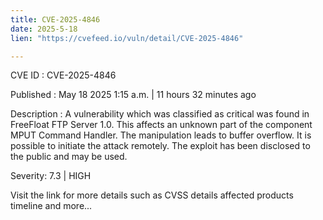 ```yaml
---
title: CVE-2025-4846
date: 2025-5-18
lien: "https://cvefeed.io/vuln/detail/CVE-2025-4846"

---
```


CVE ID : CVE-2025-4846

Published :  May 18
2025
1:15 a.m. | 11 hours
32 minutes ago

Description : A vulnerability
which was classified as critical
was found in FreeFloat FTP Server 1.0. This affects an unknown part of the component MPUT Command Handler. The manipulation leads to buffer overflow. It is possible to initiate the attack remotely. The exploit has been disclosed to the public and may be used.

Severity: 7.3 | HIGH

Visit the link for more details
such as CVSS details
affected products
timeline
and more...

